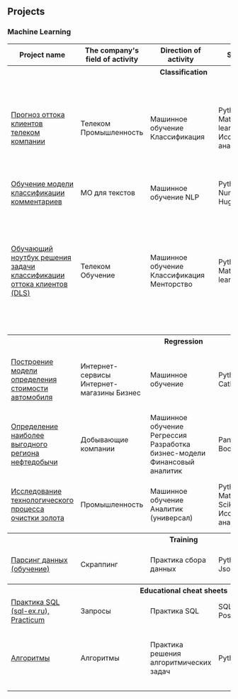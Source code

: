 ## Projects

### Machine Learning

<table>
    <tr>
        <th> Project name </th>
        <th> The company's field of activity </th>
        <th> Direction of activity </th>
        <th> Skills and tools </th>
        <th> Project objectives </th>
    </tr>
    <th colspan="5">Classification</th>
    <tr>
        <td><a href="https://github.com/SamuelFoxTower/Portfolio/tree/master/churn_telecom">Прогноз оттока клиентов телеком компании </a></td>
        <td> Телеком Промышленность </td>
        <td> Машинное обучение Классификация </td>
        <td> Python Pandas Matplotlib Scikit-learn Исследовательский анализ данных </td>
        <td> По персональным данным некоторых клиентов, информации о тарифе и договорах научиться прогнозировать отток клиентов </td>
    </tr>
    <tr>
        <td><a href="https://github.com/SamuelFoxTower/Portfolio/tree/main/сlassification-comments"> Обучение модели классификации комментариев</a></td>
        <td> МО для текстов </td>
        <td> Машинное обучение NLP </td>
        <td> Python Scikit-learn Numpy Torch HuggingFace BERT </td>
        <td> Определение токсичности комментариев </td>
    </tr>
    <tr>
        <td><a href="https://github.com/SamuelFoxTower/Portfolio/tree/main/churn_telecom_DLS">Обучающий ноутбук решения задачи классификации оттока клиентов (DLS)</a></td>
        <td> Телеком Обучение </td>
        <td> Машинное обучение Классификация Менторство </td>
        <td> Python Pandas Matplotlib Scikit-learn </td>
        <td> Данная задача проверялась другими студентами и была выполнена таким образом, чтобы дать возможность посмотреть и подчерпнуть методы хорошей и понятной реализации решения задачи </td>
    </tr>
    <th colspan="5">Regression</th>
    <tr>
        <td><a href="https://github.com/SamuelFoxTower/Portfolio/tree/main/determining-cost-cars">Построение модели определения стоимости автомобиля </a></td>
        <td> Интернет-сервисы Интернет-магазины Бизнес </td> 
        <td> Машинное обучение </td>
        <td> Python Pandas Catboost LightGBM </td>
        <td> Разработка системы рекомендации стоимости автомобиля на основе его описания </td>
    </tr>
    <tr>
        <td><a href="https://github.com/SamuelFoxTower/Portfolio/tree/master/well-locations">Определение наиболее выгодного региона нефтедобычи </a></td>
        <td> Добывающие компании </td>
        <td> Машинное обучение Регрессия Разработка бизнес-модели Финансовый аналитик </td>
        <td> Pandas Scikit-learn Bootstrap </td>
        <td> На основе данных геологии разведки выбрать район добычи нефти</td>
    </tr>
    <tr>
        <td><a href="https://github.com/SamuelFoxTower/Portfolio/tree/master/recovery-gold">Исследование технологического процесса очистки золота</a></td>
        <td> Промышленность </td>
        <td> Машинное обучение Аналитик (универсал) </td>
        <td> Python Pandas Matplotlib Numpy Scikit-learn Исследовательский анализ </td>
        <td> Спрогнозировать концентрацию золота при проведении процесса очистки золота </td>
    </tr>
    <th colspan="5">Training</th>
    <tr>
        <td><a href="https://github.com/SamuelFoxTower/Portfolio/tree/master/pars-examples">Парсинг данных (обучение) </a></td>
        <td> Скраппинг </td>
        <td> Практика сбора данных</td>
        <td> Python Requests Json BeautifulSoup4 </td>
        <td> Скраппинг товаров с сайта интренет-магазина </td>
    </tr>
    <th colspan="5">Educational cheat sheets</th>
    <tr>
        <td><a href="">Практика SQL (sql-ex.ru), Practicum </a></td>
        <td> Запросы </td>
        <td> Практика SQL </td>
        <td> SQL SQLite3 PostgreSQL </td>
        <td> Решение задач тренажера SQL (In progress...) </td>
    </tr>
    <tr>
        <td><a href="https://github.com/SamuelFoxTower/Portfolio/tree/master/algorithms">Алгоритмы</td>
        <td> Алгоритмы</td>
        <td> Практика решения алгоритмических задач</td>
        <td> Python</td>
        <td> Краткий разбор популярных алгоритмов Python и решение LeetCode (In progress...)</td>
    </tr>
</table>
